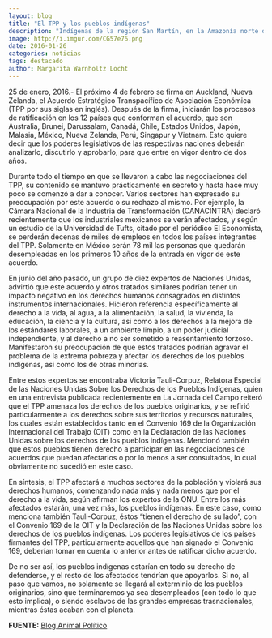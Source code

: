 ```yaml
---
layout: blog
title: "El TPP y los pueblos indígenas"
description: "Indígenas de la región San Martín, en la Amazonía norte de Perú, pusieron como límite el mes de febrero para que el Gobierno Regional emprenda acciones a favor de la titulación de sus comunidades. Sostuvieron que de no hacerlo, el 1 de marzo saldrán en protesta a las calles."
image: http://i.imgur.com/CG57e76.png
date: 2016-01-26
categories: noticias
tags: destacado
author: Margarita Warnholtz Locht
---
```


25 de enero, 2016.- El próximo 4 de febrero se firma en Auckland, Nueva Zelanda, el Acuerdo Estratégico Transpacífico de Asociación Económica (TPP por sus siglas en inglés). Después de la firma, iniciarán los procesos de ratificación en los 12 países que conforman el acuerdo, que son Australia, Brunei, Darussalam, Canadá, Chile, Estados Unidos, Japón, Malasia, México, Nueva Zelanda, Perú, Singapur y Vietnam. Esto quiere decir que los poderes legislativos de las respectivas naciones deberán analizarlo, discutirlo y aprobarlo, para que entre en vigor dentro de dos años.

Durante todo el tiempo en que se llevaron a cabo las negociaciones del TPP, su contenido se mantuvo prácticamente en secreto y hasta hace muy poco se comenzó a dar a conocer. Varios sectores han expresado su preocupación por este acuerdo o su rechazo al mismo. Por ejemplo, la Cámara Nacional de la Industria de Transformación (CANACINTRA) declaró recientemente que los industriales mexicanos se verán afectados, y según un estudio de la Universidad de Tufts, citado por el periódico El Economista, se perderán decenas de miles de empleos en todos los países integrantes del TPP. Solamente en México serán 78 mil las personas que quedarán desempleadas en los primeros 10 años de la entrada en vigor de este acuerdo.

En junio del año pasado, un grupo de diez expertos de Naciones Unidas, advirtió que este acuerdo y otros tratados similares podrían tener un impacto negativo en los derechos humanos consagrados en distintos instrumentos internacionales. Hicieron referencia específicamente al derecho a la vida, al agua, a la alimentación, la salud, la vivienda, la educación, la ciencia y la cultura, así como a los derechos a la mejora de los estándares laborales, a un ambiente limpio, a un poder judicial independiente, y al derecho a no ser sometido a reasentamiento forzoso. Manifestaron su preocupación de que estos tratados podrían agravar el problema de la extrema pobreza y afectar los derechos de los pueblos indígenas, así como los de otras minorías.

Entre estos expertos se encontraba Victoria Tauli-Corpuz, Relatora Especial de las Naciones Unidas Sobre los Derechos de los Pueblos Indígenas, quien en una entrevista publicada recientemente en La Jornada del Campo reiteró que el TPP amenaza los derechos de los pueblos originarios, y se refirió particularmente a los derechos sobre sus territorios y recursos naturales, los cuales están establecidos tanto en el Convenio 169 de la Organización Internacional del Trabajo (OIT) como en la Declaración de las Naciones Unidas sobre los derechos de los pueblos indígenas. Mencionó también que estos pueblos tienen derecho a participar en las negociaciones de acuerdos que puedan afectarlos o por lo menos a ser consultados, lo cual obviamente no sucedió en este caso.

En síntesis, el TPP afectará a muchos sectores de la población y violará sus derechos humanos, comenzando nada más y nada menos que por el derecho a la vida, según afirman los expertos de la ONU. Entre los más afectados estarán, una vez más, los pueblos indígenas. En este caso, como menciona también Tauli-Corpuz, éstos “tienen el derecho de su lado”, con el Convenio 169 de la OIT y la Declaración de las Naciones Unidas sobre los derechos de los pueblos indígenas. Los poderes legislativos de los países firmantes del TPP, particularmente aquellos que han signado el Convenio 169, deberían tomar en cuenta lo anterior antes de ratificar dicho acuerdo.

De no ser así, los pueblos indígenas estarían en todo su derecho de defenderse, y el resto de los afectados tendrían que apoyarlos. Si no, al paso que vamos, no solamente se llegará al exterminio de los pueblos originarios, sino que terminaremos ya sea desempleados (con todo lo que esto implica), o siendo esclavos de las grandes empresas trasnacionales, mientras éstas acaban con el planeta.

<b>FUENTE:</b> [Blog Animal Político](http://www.animalpolitico.com/blogueros-codices-geek/2016/01/22/el-tpp-y-los-pueblos-indigenas/)

